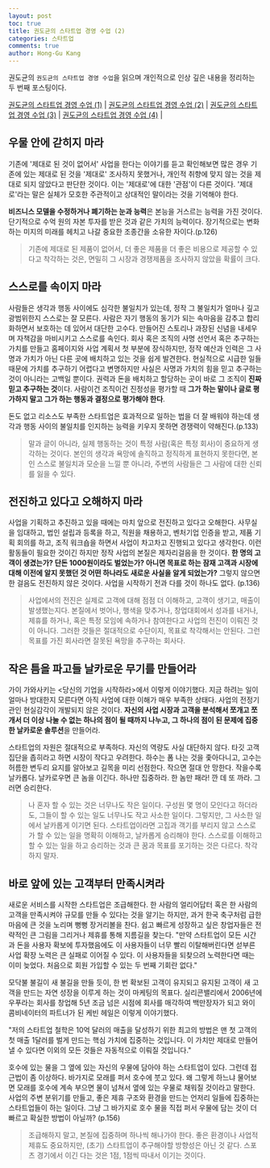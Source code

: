 ```yaml
---
layout: post
toc: true
title: 권도균의 스타트업 경영 수업 (2)
categories: 스타트업
comments: true
author: Hong-Gu Kang
---
```


권도균의 `권도균의 스타트업 경영 수업`을 읽으며 개인적으로 인상 깊은 내용을 정리하는 두 번째 포스팅이다.

[권도균의 스타트업 경영 수업 (1)][dokyun1] |
[권도균의 스타트업 경영 수업 (2)][dokyun2] |
[권도균의 스타트업 경영 수업 (3)][dokyun3] |
[권도균의 스타트업 경영 수업 (4)][dokyun4] |

## 우물 안에 갇히지 마라

기존에 '제대로 된 것이 없어서' 사업을 한다는 이야기를 듣고 확인해보면 많은 경우 기존에 있는 제대로 된 것을 '제대로' 조사하지 못했거나, 개인적 취향에 맞지 않는 것을 제대로 되지 않았다고 판단한 것이다. 이는 '제대로'에 대한 '관점'이 다른 것이다. '제대로'라는 말은 실체가 모호한 주관적이고 상대적인 말이라는 것을 기억해야 한다.

**비즈니스 모델을 수정하거나 폐기하는 눈과 능력**은 본능을 거스르는 능력을 가진 것이다. 단기적으로 수억 원의 자본 투자를 받은 것과 같은 가치의 능력이다. 장기적으로는 변화하는 미지의 미래를 헤치고 나갈 중요한 조종간을 소유한 자이다.(p.126)

> 기존에 제대로 된 제품이 없어서, 더 좋은 제품을 더 좋은 비용으로 제공할 수 있다고 착각하는 것은, 면밀히 그 시장과 경쟁제품을 조사하지 않았을 확률이 크다.

## 스스로를 속이지 마라

사람들은 생각과 행동 사이에도 심각한 불일치가 있는데, 정작 그 불일치가 얼마나 깊고 광범위한지 스스로는 잘 모른다. 사람은 자기 행동의 동기가 되는 속마음을 감추고 합리화하면서 보호하는 데 있어서 대단한 고수다. 만들어진 스토리나 과장된 신념을 내세우며 자책감을 마비시키고 스스로를 속인다. 회사 혹은 조직의 사명 선언서 혹은 추구하는 가치를 만들고 홈페이지와 사업 계획서 첫 부분에 장식하지만, 정작 예산과 인력은 그 사명과 가치가 아닌 다른 곳에 배치하고 있는 것을 쉽게 발견한다. 현실적으로 시급한 일들 때문에 가치를 추구하기 어렵다고 변명하지만 사실은 사명과 가치의 힘을 믿고 추구하는 것이 아니라는 고백일 뿐이다. 권력과 돈을 배치하고 할당하는 곳이 바로 그 조직이 **진짜 믿고 추구하는 것**이다. 사람이건 조직이건 진정성을 평가할 때 **그가 하는 말이나 글로 평가하지 말고 그가 하는 행동과 결정으로 평가해야 한다**.

돈도 없고 리소스도 부족한 스타트업은 효과적으로 일하는 법을 더 잘 배워야 하는데 생각과 행동 사이의 불일치를 인지하는 능력을 키우지 못하면 경쟁력이 약해진다.(p.133)

> 말과 글이 아니라, 실제 행동하는 것이 특정 사람(혹은 특정 회사)이 중요하게 생각하는 것이다. 본인의 생각과 욕망에 솔직하고 정직하게 표현하지 못한다면, 본인 스스로 불일치과 모순을 느낄 뿐 아니라, 주변의 사람들은 그 사람에 대한 신뢰를 잃을 수 있다.

## 전진하고 있다고 오해하지 마라

사업을 기획하고 추진하고 있을 때에는 마치 앞으로 전진하고 있다고 오해한다. 사무실을 임대하고, 법인 설립과 등록을 하고, 직원을 채용하고, 벤처기업 인증을 받고, 제품 기획 회의를 하고, 조직 워크숍을 하면서 사업이 차고차고 진행되고 있다고 생각한다. 이런 활동들이 필요한 것이긴 하지만 정작 사업의 본질은 제자리걸음을 한 것이다. **한 명의 고객이 생겼는가? 단돈 1000원이라도 벌었는가? 아니면 목표로 하는 잠재 고객과 시장에 대해 이전에 알지 못했던 것 어떤 하나라도 새로운 사실을 알게 되었는가?** 그렇지 않으면 한 걸음도 전진하지 않은 것이다. 사업을 시작하기 전과 다를 것이 하나도 없다. (p.136)

> 사업에서의 전진은 실제로 고객에 대해 점점 더 이해하고, 고객이 생기고, 매출이 발생했는지다. 본질에서 벗어나, 행색을 맞추거나, 창업대회에서 성과를 내거나, 제휴를 하거나, 혹은 특정 모임에 속하거나 참여한다고 사업의 전진이 이뤄진 것이 아니다. 그러한 것들은 절대적으로 수단이지, 목표로 착각해서는 안된다. 그런 목표를 가진 회사라면 잘못된 욕망을 추구하는 회사다.

## 작은 틈을 파고들 날카로운 무기를 만들어라

가이 가와사키는 <당신의 기업을 시작하라>에서 이렇게 이야기했다. 지금 하려는 일이 얼마나 방대한지 모른다면 아직 사업에 대한 이해가 매우 부족한 상태다. 사업의 전정기관인 현실감각이 개발되지 않은 것이다. **자신의 사업 시장과 고객을 분석해서 쪼개고 쪼개서 더 이상 나눌 수 없는 하나의 점이 될 때까지 나누고, 그 하나의 점이 된 문제에 집중한 날카로운 솔루션**을 만들어라.

스타트업의 자원은 절대적으로 부족하다. 자신의 역량도 사실 대단하지 않다. 타깃 고객 집단을 좁히라고 하면 시장이 작다고 우려한다. 하수는 폼 나는 것을 좇아다니고, 고수는 허름한 변두리 요지를 알아보고 길목을 미리 선점한다. 작으면 절대 안 망한다. 작을수록 날카롭다. 날카로우면 큰 놈을 이긴다. 하나만 집중하라. 한 놈만 패라! 깐 데 또 까라. 그러면 승리한다.

> 나 혼자 할 수 있는 것은 너무나도 작은 일이다. 구성원 몇 명이 모인다고 하더라도, 그들이 할 수 있는 일도 너무나도 작고 사소한 일이다. 그렇지만, 그 사소한 일에서 날카롭게 이기면 된다. 스타트업이라면 고집과 객기를 부리지 않고 스스로가 할 수 있는 일을 명확히 이해하고, 날카롭게 승리해야 한다. 스스로를 이해하고 할 수 있는 일을 하고 승리하는 것과 큰 꿈과 목표를 포기하는 것은 다르다. 착각하지 말자.

## 바로 앞에 있는 고객부터 만족시켜라

새로운 서비스를 시작한 스타트업은 조급해한다. 한 사람의 얼리어답터 혹은 한 사람의 고객을 만족시켜야 규모를 만들 수 있다는 것을 알기는 하지만, 과거 한국 축구처럼 급한 마음에 큰 것을 노리며 뻥뻥 장거리볼을 찬다. 쉽고 빠르게 성장하고 싶은 창업자들은 전략적인 큰 그림을 그리거나 제휴를 통해 지름길을 찾는다. "만약 스타트업이 모든 시간과 돈을 사용자 확보에 투자했음에도 이 사용자들이 너무 빨리 이탈해버린다면 섣부른 사업 확장 노력은 큰 실패로 이어질 수 있다. 이 사용자들을 되찾으려 노력한다면 때는 이미 늦었다. 처음으로 회원 가입할 수 있는 두 번째 기회란 없다."

모닥불 불길이 새 불길을 만들 듯이, 한 번 확보된 고객이 유지되고 유지된 고객이 새 고객을 만드는 자연 성장을 이루게 하는 것이 마케팅의 목표다. 실리콘밸리에서 2006년에 우푸라는 회사를 창업해 5년 조금 넘은 시점에 회사를 매각하여 백만장자가 되고 와이 콤비네이터의 파트너가 된 케빈 헤일은 이렇게 이야기했다.

"저의 스타트업 철학은 10억 달러의 매출을 달성하기 위한 최고의 방법은 맨 첫 고객의 첫 매출 1달러를 벌게 만드는 핵심 가치에 집중하는 것입니다. 이 가치만 제대로 만들어낼 수 있다면 이외의 모든 것들은 자동적으로 이뤄질 것입니다."

호수에 있는 물을 그 옆에 있는 자신의 우물에 담아야 하는 스타트업이 있다. 그런데 접근법이 좀 이상하다. 바가지로 모래를 퍼서 호수에 붓고 있다. 왜 그렇게 하느냐 물어보면 모래를 호수에 계속 부으면 물이 넘쳐서 옆에 있는 우물로 채워질 것이라고 말한다. 사업의 주변 분위기를 만들고, 좋은 제휴 구조와 환경을 만드는 언저리 일들에 집중하는 스타트업들이 하는 일이다. 그냥 그 바가지로 호수 물을 직접 퍼서 우물에 담는 것이 더 빠르고 확실한 방법이 아닐까? (p.156)

> 조급해하지 말고, 본질에 집중하며 하나씩 해나가야 한다. 좋은 환경이나 사업적 제휴도 중요하지만, (초기) 스타트업이 추구해야할 방향성은 아닌 것 같다. 스포츠 경기에서 이긴 다는 것은 1점, 1점씩 따내서 이기는 것이다.

[dokyun1]: https://honggkang.github.io/%EC%8A%A4%ED%83%80%ED%8A%B8%EC%97%85/2021/11/11/dokyun-startup1.html
[dokyun2]: https://honggkang.github.io/%EC%8A%A4%ED%83%80%ED%8A%B8%EC%97%85/2021/11/11/dokyun-startup2.html
[dokyun3]: https://honggkang.github.io/%EC%8A%A4%ED%83%80%ED%8A%B8%EC%97%85/2021/11/12/dokyun-startup3.html
[dokyun4]: https://honggkang.github.io/%EC%8A%A4%ED%83%80%ED%8A%B8%EC%97%85/2021/11/14/dokyun-startup4.html
